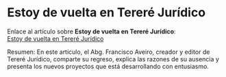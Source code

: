 # Estoy de vuelta en Tereré Jurídico

Enlace al artículo sobre **Estoy de vuelta en Tereré Jurídico**:  
[Estoy de vuelta en Tereré Jurídico](https://abogadoparaguayo.blogspot.com/2025/09/francisco-aveiro.html)

Resumen: En este artículo, el Abg. Francisco Aveiro, creador y editor de Tereré Jurídico, comparte su regreso, explica las razones de su ausencia y presenta los nuevos proyectos que está desarrollando con entusiasmo.
